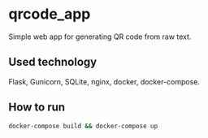 # qrcode_app

Simple web app for generating QR code from raw text.  

## Used technology

Flask, Gunicorn, SQLite, nginx, docker, docker-compose.

## How to run

```bash
docker-compose build && docker-compose up
```
